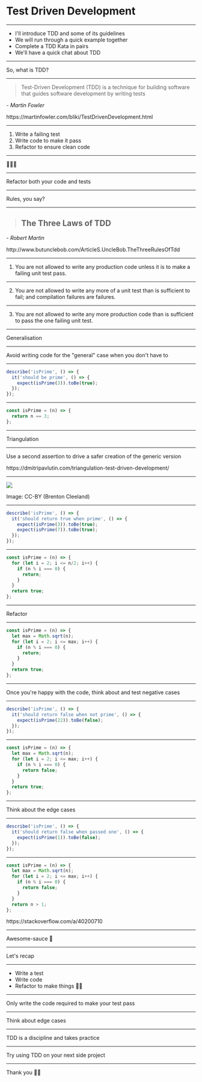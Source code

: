 # Test Driven Development

---

- I'll introduce TDD and some of its guidelines
- We will run through a quick example together
- Complete a TDD Kata in pairs
- We'll have a quick chat about TDD

---

So, what is TDD?

---

> Test-Driven Development (TDD) is a technique for building software that guides software development by writing tests

_- Martin Fowler_

<div class="footnote">
  https://martinfowler.com/bliki/TestDrivenDevelopment.html
</div>

---

1. Write a failing test
2. Write code to make it pass
3. Refactor to ensure clean code

---

🔴💚🔁

---

Refactor both your code and tests

---

Rules, you say?

---

> ## The Three Laws of TDD

_- Robert Martin_

<div class="footnote">
  http://www.butunclebob.com/ArticleS.UncleBob.TheThreeRulesOfTdd
</div>

---

1. You are not allowed to write any production code unless it is to make a failing unit test pass.

---

2. You are not allowed to write any more of a unit test than is sufficient to fail; and compilation failures are failures.

---

3. You are not allowed to write any more production code than is sufficient to pass the one failing unit test.

---

Generalisation

---

Avoid writing code for the "general" case when you don't have to

---

```javascript
describe('isPrime', () => {
  it('should be prime', () => {
    expect(isPrime(3)).toBe(true);
  });
});
```

---

```javascript
const isPrime = (n) => {
  return n == 3;
};
```

---

Triangulation

---

Use a second assertion to drive a safer creation of the generic version

<div class="footnote">
  https://dmitripavlutin.com/triangulation-test-driven-development/
</div>

---

![](https://media.brntn.me/postie/e3dbd8f4.png)

<div class="footnote">
  Image: CC-BY (Brenton Cleeland)
</div>

---

```javascript
describe('isPrime', () => {
  it('should return true when prime', () => {
    expect(isPrime(3)).toBe(true);
    expect(isPrime(7)).toBe(true);
  });
});
```

---

```javascript
const isPrime = (n) => {
  for (let i = 2; i <= n/2; i++) {
    if (n % i === 0) {
      return;
    }
  }
  return true;
};
```

---

Refactor

---

```javascript
const isPrime = (n) => {
  let max = Math.sqrt(n);
  for (let i = 2; i <= max; i++) {
    if (n % i === 0) {
      return;
    }
  }
  return true;
};
```

---

Once you're happy with the code, think about and test negative cases

---

```javascript
describe('isPrime', () => {
  it('should return false when not prime', () => {
    expect(isPrime(22)).toBe(false);
  });
});
```

---

```javascript
const isPrime = (n) => {
  let max = Math.sqrt(n);
  for (let i = 2; i <= max; i++) {
    if (n % i === 0) {
      return false;
    }
  }
  return true;
};
```

---

Think about the edge cases

---

```javascript
describe('isPrime', () => {
  it('should return false when passed one', () => {
    expect(isPrime(1)).toBe(false);
  });
});
```

---

```javascript
const isPrime = (n) => {
  let max = Math.sqrt(n);
  for (let i = 2; i <= max; i++) {
    if (n % i === 0) {
      return false;
    }
  }
  return n > 1;
};
```

<div class="footnote">
  https://stackoverflow.com/a/40200710
</div>

---

Awesome-sauce 🍅

---

Let's recap

---

- Write a test
- Write code
- Refactor to make things 👍🏻

---

Only write the code required to make your test pass

---

Think about edge cases

---

TDD is a discipline and takes practice

---

Try using TDD on your next side project

---

Thank you 🙏🏻
